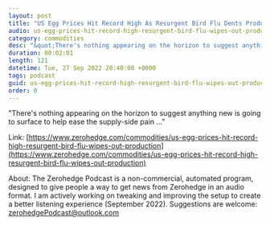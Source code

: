 ```yaml
---
layout: post
title: "US Egg Prices Hit Record High As Resurgent Bird Flu Dents Production"
audio: us-egg-prices-hit-record-high-resurgent-bird-flu-wipes-out-production-0
category: commodities
desc: "&quot;There's nothing appearing on the horizon to suggest anything new is going to surface to help ease the supply-side pain ...&quot; "
duration: 00:02:01
length: 121
datetime: Tue, 27 Sep 2022 20:40:00 +0000
tags: podcast
guid: us-egg-prices-hit-record-high-resurgent-bird-flu-wipes-out-production-0
order: 0
---
```

&quot;There's nothing appearing on the horizon to suggest anything new is going to surface to help ease the supply-side pain ...&quot; 

Link: [https://www.zerohedge.com/commodities/us-egg-prices-hit-record-high-resurgent-bird-flu-wipes-out-production](https://www.zerohedge.com/commodities/us-egg-prices-hit-record-high-resurgent-bird-flu-wipes-out-production)

About: The Zerohedge Podcast is a non-commercial, automated program, designed to give people a way to get news from Zerohedge in an audio format.  I am actively working on tweaking and improving the setup to create a better listening experience (September 2022).  Suggestions are welcome: [zerohedgePodcast@outlook.com](mailto:zerohedgePodcast@outlook.com)